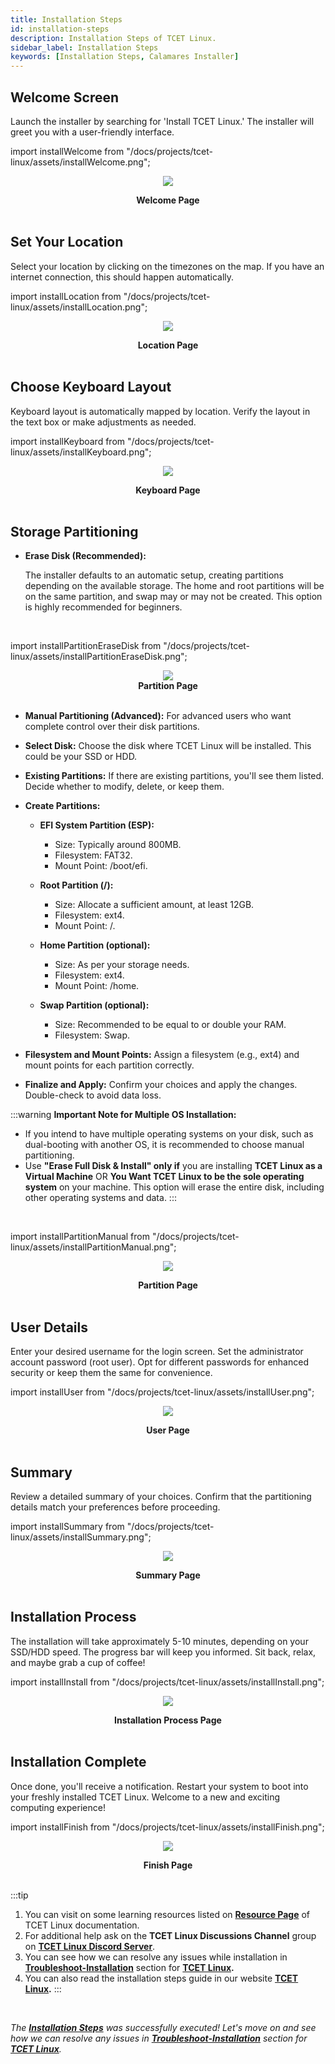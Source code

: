 ```yaml
---
title: Installation Steps
id: installation-steps
description: Installation Steps of TCET Linux.
sidebar_label: Installation Steps
keywords: [Installation Steps, Calamares Installer]
---
```


## **Welcome Screen**

   Launch the installer by searching for 'Install TCET Linux.' The installer will greet you with a user-friendly interface.

import installWelcome from "/docs/projects/tcet-linux/assets/installWelcome.png";


<center>
<img src = {installWelcome} style={{ border: "2px solid gray" }} />


<b><figcaption>Welcome Page</figcaption></b></center>
<br />

## **Set Your Location**

   Select your location by clicking on the timezones on the map. If you have an internet connection, this should happen automatically.


import installLocation from "/docs/projects/tcet-linux/assets/installLocation.png";

<center>
<img src = {installLocation} style={{ border: "2px solid gray" }} />


<b><figcaption>Location Page</figcaption></b></center>
<br />

## **Choose Keyboard Layout**

   Keyboard layout is automatically mapped by location. Verify the layout in the text box or make adjustments as needed.

import installKeyboard from "/docs/projects/tcet-linux/assets/installKeyboard.png";

<center>
<img src = {installKeyboard} style={{ border: "2px solid gray" }} />


<b><figcaption>Keyboard Page</figcaption></b></center>
<br />

## **Storage Partitioning**

   - **Erase Disk (Recommended):**
   
     The installer defaults to an automatic setup, creating partitions depending on the available storage. The home and root partitions will be on the same partition, and swap may or may not be created. This option is highly recommended for beginners.

<br />

import installPartitionEraseDisk from "/docs/projects/tcet-linux/assets/installPartitionEraseDisk.png";

<center>
<img src = {installPartitionEraseDisk} style={{ border: "2px solid gray" }} />
<b><figcaption>Partition Page</figcaption></b></center>
<br />


- **Manual Partitioning (Advanced):**
For advanced users who want complete control over their disk partitions.

- **Select Disk:**
Choose the disk where TCET Linux will be installed. This could be your SSD or HDD.

- **Existing Partitions:**
If there are existing partitions, you'll see them listed. Decide whether to modify, delete, or keep them.

- **Create Partitions:**
  - **EFI System Partition (ESP):**
    - Size: Typically around 800MB.
    - Filesystem: FAT32.
    - Mount Point: /boot/efi.
         
  - **Root Partition (/):**
    - Size: Allocate a sufficient amount, at least 12GB.
    - Filesystem: ext4.
    - Mount Point: /.

  - **Home Partition (optional):**
    - Size: As per your storage needs.
    - Filesystem: ext4.
    - Mount Point: /home.
         
  - **Swap Partition (optional):**
    - Size: Recommended to be equal to or double your RAM.
    - Filesystem: Swap.
         

- **Filesystem and Mount Points:**
Assign a filesystem (e.g., ext4) and mount points for each partition correctly.

- **Finalize and Apply:**
Confirm your choices and apply the changes. Double-check to avoid data loss. 

:::warning
**Important Note for Multiple OS Installation:**
- If you intend to have multiple operating systems on your disk, such as dual-booting with another OS, it is recommended to choose manual partitioning.
- Use **"Erase Full Disk & Install" only if** you are installing **TCET Linux as a Virtual Machine** OR **You Want TCET Linux to be the sole operating system** on your machine. This option will erase the entire disk, including other operating systems and data.
:::

<br />

import  installPartitionManual from "/docs/projects/tcet-linux/assets/installPartitionManual.png";

<center>
<img src = {installPartitionManual} style={{ border: "2px solid gray" }} />


<b><figcaption>Partition Page</figcaption></b></center>
<br />

## **User Details**

   Enter your desired username for the login screen. Set the administrator account password (root user). Opt for different passwords for enhanced security or keep them the same for convenience.

import installUser from "/docs/projects/tcet-linux/assets/installUser.png";

<center>
<img src = {installUser} style={{ border: "2px solid gray" }} />


<b><figcaption>User Page</figcaption></b></center>
<br />

## **Summary**

   Review a detailed summary of your choices. Confirm that the partitioning details match your preferences before proceeding.

import installSummary from "/docs/projects/tcet-linux/assets/installSummary.png";

<center>
<img src = {installSummary} style={{ border: "2px solid gray" }} />


<b><figcaption>Summary Page</figcaption></b></center>
<br />

## **Installation Process**

   The installation will take approximately 5-10 minutes, depending on your SSD/HDD speed. The progress bar will keep you informed. Sit back, relax, and maybe grab a cup of coffee!

import installInstall from "/docs/projects/tcet-linux/assets/installInstall.png";

<center>
<img src = {installInstall} style={{ border: "2px solid gray" }} />


<b><figcaption>Installation Process Page</figcaption></b></center>
<br />

## **Installation Complete**

   Once done, you'll receive a notification. Restart your system to boot into your freshly installed TCET Linux. Welcome to a new and exciting computing experience!

import installFinish from "/docs/projects/tcet-linux/assets/installFinish.png";

<center>
<img src = {installFinish} style={{ border: "2px solid gray" }} />


<b><figcaption>Finish Page</figcaption></b></center>
<br />

:::tip
1. You can visit on some learning resources listed on **[Resource Page](/docs/projects/tcet-linux/resources.md)** of TCET Linux documentation.
2. For additional help ask on the **TCET Linux Discussions Channel** group on **[TCET Linux Discord Server](https://discord.gg/r7ZhAREg2M)**.
3. You can see how we can resolve any issues while installation in [**Troubleshoot-Installation**](troubleshoot-installation) section for **[TCET Linux](https://linux.tcetmumbai.in/).**
4. You can also read the installation steps guide in our website **[TCET Linux](https://linux.tcetmumbai.in/#installation).**
:::
<br />

_The [**Installation Steps**](installation-steps) was successfully executed! Let's move on and see how we can resolve any issues in [**Troubleshoot-Installation**](troubleshoot-installation) section for **[TCET Linux](https://linux.tcetmumbai.in/)**._
